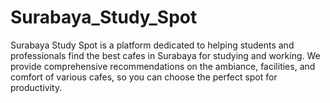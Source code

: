 # Surabaya_Study_Spot
 Surabaya Study Spot is a platform dedicated to helping students and professionals find the best cafes in Surabaya for studying and working. We provide comprehensive recommendations on the ambiance, facilities, and comfort of various cafes, so you can choose the perfect spot for productivity.
